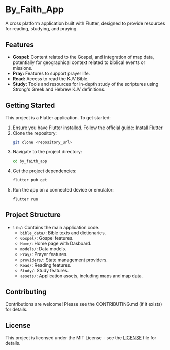 # By_Faith_App

A cross platform application built with Flutter, designed to provide resources for reading, studying, and praying.

## Features

- **Gospel:** Content related to the Gospel, and integration of map data, potentially for         geographical context related to biblical events or missions.
- **Pray:** Features to support prayer life.
- **Read:** Access to read the KJV Bible.
- **Study:** Tools and resources for in-depth study of the scriptures using Strong's Greek and Hebrew KJV definitions.

## Getting Started

This project is a Flutter application. To get started:

1. Ensure you have Flutter installed. Follow the official guide: [Install Flutter](https://docs.flutter.dev/get-started/install)
2. Clone the repository:
   ```bash
   git clone <repository_url>
   ```
3. Navigate to the project directory:
   ```bash
   cd by_faith_app
   ```
4. Get the project dependencies:
   ```bash
   flutter pub get
   ```
5. Run the app on a connected device or emulator:
   ```bash
   flutter run
   ```

## Project Structure

- `lib/`: Contains the main application code.
  - `bible_data/`: Bible texts and dictionaries.
  - `Gospel/`: Gospel features.
  - `Home/`: Home page with Dasboard.
  - `models/`: Data models.
  - `Pray/`: Prayer features.
  - `providers/`: State management providers.
  - `Read/`: Reading features.
  - `Study/`: Study features.
  - `assets/`: Application assets, including maps and map data.

## Contributing

Contributions are welcome! Please see the CONTRIBUTING.md (if it exists) for details.

## License

This project is licensed under the MIT License - see the [LICENSE](LICENSE) file for details.

